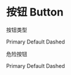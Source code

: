 # 按钮 Button

按钮类型

<se-button type="primary">Primary</se-button>
<se-button>Default</se-button>
<se-button type="dashed">Dashed</se-button>

危险按钮

<se-button type="primary" danger>Primary</se-button>
<se-button danger>Default</se-button>
<se-button type="dashed" danger>Dashed</se-button>

<style lang="scss">
    @import "@se-ui/vue/style/index.scss"
</style>
